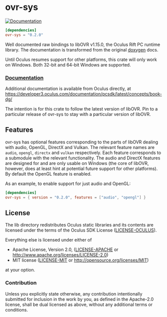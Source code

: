 # ovr-sys

[![Documentation](https://docs.rs/ovr-sys/badge.svg)](https://docs.rs/ovr-sys)

```toml
[dependencies]
ovr-sys = "0.2.0"
```

Well documented raw bindings to libOVR v1.15.0, the Oculus Rift PC runtime library.
The documentation is transformed from the original [doxygen](http://www.doxygen.org) docs.

Until Oculus resumes support for other platforms, this crate will only work on Windows.
Both 32-bit and 64-bit Windows are supported.

### [Documentation](https://docs.rs/ovr-sys/0.1.2/x86_64-pc-windows-gnu/ovr_sys/)

Additional documentation is available from Oculus directly,
at https://developer3.oculus.com/documentation/pcsdk/latest/concepts/book-dg/

The intention is for this crate to follow the latest version of libOVR.
Pin to a particular release of ovr-sys to stay with a particular version of libOVR.

## Features

ovr-sys has optional features corresponding to the parts of libOVR dealing with 
audio, OpenGL, DirectX and Vulkan. The relevant feature names are
`audio`, `opengl`, `directx` and `vulkan` respectively. Each feature corresponds to a submodule 
with the relevant functionality. The audio and DirectX features are designed for and are 
only usable on Windows (the core of libOVR, however, does at least hint at potential 
future support for other platforms). By default the OpenGL feature is enabled.

As an example, to enable support for just audio and OpenGL:

```toml
[dependencies]
ovr-sys = { version = "0.2.0", features = ["audio", "opengl"] }
```

## License

The lib directory redistributes Oculus static libraries and its contents are licensed under 
the terms of the Oculus SDK License ([LICENSE-OCULUS](LICENSE-OCULUS)).

Everything else is licensed under either of

 * Apache License, Version 2.0, ([LICENSE-APACHE](LICENSE-APACHE) or
   http://www.apache.org/licenses/LICENSE-2.0)
 * MIT license ([LICENSE-MIT](LICENSE-MIT) or
   http://opensource.org/licenses/MIT)

at your option.

### Contribution

Unless you explicitly state otherwise, any contribution intentionally submitted
for inclusion in the work by you, as defined in the Apache-2.0 license, shall be
dual licensed as above, without any additional terms or conditions.
